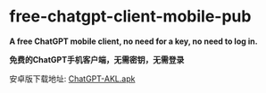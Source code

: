 # free-chatgpt-client-mobile-pub
**A free ChatGPT mobile client, no need for a key, no need to log in.**

**免费的ChatGPT手机客户端，无需密钥，无需登录**


安卓版下载地址:
[ChatGPT-AKL.apk](https://github.com/akl7777777/free-chatgpt-client-mobile-pub/releases/download/v0.0.1/ChatGPT-AKL.apk)
